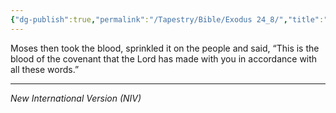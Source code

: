 ```yaml
---
{"dg-publish":true,"permalink":"/Tapestry/Bible/Exodus 24_8/","title":"Exodus 24:8","hide":true,"tags":["bible"],"dgHomeLink":true,"dgShowLocalGraph":true,"dgEnableSearch":true}
---
```


 Moses then took the blood, sprinkled it on the people and said, “This is the blood of the covenant that the Lord has made with you in accordance with all these words.”

---
*New International Version (NIV)*